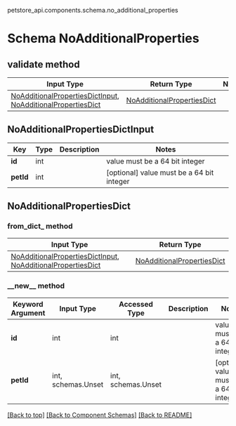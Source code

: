 petstore_api.components.schema.no_additional_properties
# Schema NoAdditionalProperties

## validate method
Input Type | Return Type | Notes
------------ | ------------- | -------------
[NoAdditionalPropertiesDictInput](#noadditionalpropertiesdictinput), [NoAdditionalPropertiesDict](#noadditionalpropertiesdict) | [NoAdditionalPropertiesDict](#noadditionalpropertiesdict) |

## NoAdditionalPropertiesDictInput
Key | Type |  Description | Notes
------------ | ------------- | ------------- | -------------
**id** | int |  | value must be a 64 bit integer
**petId** | int |  | [optional] value must be a 64 bit integer

## NoAdditionalPropertiesDict
### from_dict_ method
Input Type | Return Type
---------- | -----------
[NoAdditionalPropertiesDictInput](#noadditionalpropertiesdictinput), [NoAdditionalPropertiesDict](#noadditionalpropertiesdict) | [NoAdditionalPropertiesDict](#noadditionalpropertiesdict)

### &lowbar;&lowbar;new&lowbar;&lowbar; method
Keyword Argument | Input Type | Accessed Type | Description | Notes
------------ | ------------- | ------------- | ------------- | -------------
**id** | int | int |  | value must be a 64 bit integer
**petId** | int, schemas.Unset | int, schemas.Unset |  | [optional] value must be a 64 bit integer

[[Back to top]](#top) [[Back to Component Schemas]](../../../README.md#Component-Schemas) [[Back to README]](../../../README.md)
